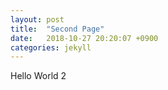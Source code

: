 ```yaml
---
layout: post
title:  "Second Page"
date:   2018-10-27 20:20:07 +0900
categories: jekyll
---
```


Hello World 2